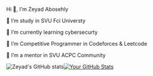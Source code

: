Hi 👋, I'm Zeyad Abosehly

🔭 I’m study in SVU Fci Universty

🌱 I’m currently learning cybersecurty 

🤝 I’m Competitive Programmer in Codeforces & Leetcode

👯 I’m a mentor in SVU ACPC Community


![Zeyad's GitHub stats](https://github-readme-stats.vercel.app/api?username=Zeyad-Z0ZZ&show_icons=true&theme=transparent)[![Your GitHub Stats](https://github-readme-stats.vercel.app/api?username=Zeyad-Z0ZZ&count_private=true&show_icons=true&theme=radical)](https://github.com/anuraghazra/github-readme-stats)
